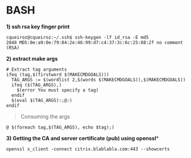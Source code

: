 # BASH

**1) ssh rsa key finger print**
```
cqueiroz@cqueiroz:~/.ssh$ ssh-keygen -lf id_rsa -E md5
2048 MD5:0e:a9:0e:79:84:2e:46:99:d7:c4:37:3c:6c:25:88:2f no comment (RSA)
```

**2) extract make args**
```
# Extract tag arguments
ifeq (tag,$(firstword $(MAKECMDGOALS)))
  TAG_ARGS := $(wordlist 2,$(words $(MAKECMDGOALS)),$(MAKECMDGOALS))
  ifeq ($(TAG_ARGS),)
    $(error You must specify a tag)
  endif
  $(eval $(TAG_ARGS):;@:)
endif
```
> Consuming the args
```
@ $(foreach tag,$(TAG_ARGS), echo $tag);)
```
**3) Getting the CA and server certificate (pub) using openssl***
```
openssl s_client -connect citrix.blablabla.com:443 --showcerts
```
